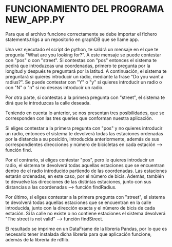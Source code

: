 # FUNCIONAMIENTO DEL PROGRAMA NEW_APP.PY

Para que el archivo funcione correctamente se debe importar el fichero statements.trigs a un repositorio en graphDB que se llame app.

Una vez ejecutado el script de python, te saldrá un mensaje en el que te pregunta "What are you looking for?". A este mensaje se puede contestar con "pos" o con "street". Si contestas con "pos" entonces el sistema te pedirá que introduzcas una coordenadas, primero te pregunta por la longitud y después te preguntará por la latitud. A continuación, el sistema te preguntará si quieres introducir un radio, mediante la frase "Do you want a radius?". Se puede contestar con "Y" o "y" si quieres introducir un radio o con "N" o "n" si no deseas introducir un radio.

Por otra parte, si contestas a la primera pregunta con "street", el sistema te dirá que le introduzcas la calle deseada.

Teniendo en cuenta lo anterior, se nos presentan tres posibilidades, que se corresponden con las tres queries que conforman nuestra aplicación.

Si eliges contestar a la primera pregunta con "pos" y no quieres introducir un radio, entonces el sistema te devolverá todas las estaciones ordenadas por la distancia a su posición, introducida anteriormente, además de sus correspondientes direcciones y número de bicicletas en cada estación --> función find.

Por el contrario, si eliges contestar "pos", pero le quieres introducir un radio, el sistema te devolverá todas aquellas estaciones que se encuentran dentro de el radio introducido partiendo de las coordenadas. Las estaciones estarán ordenadas, en este caso, por el número de bicis. Además, también te devuelve las direcciones de las distintas estaciones, junto con sus distancias a las coordenadas --> función findRadius.

Por último, si eliges contestar a la primera pregunta con "street", el sistema te devolverá todas aquellas estaciones que se encuentran en la calle introducida, junto con la dirección exacta y el número de bicis de cada estación. Si la calle no existe o no contiene estaciones el sistema devolverá "The street is not valid" --> función findStreet.

El resultado se imprime en un DataFrame de la librería Pandas, por lo que es necesario tener instalada dicha librería para que aplicación funcione, además de la librería de rdflib.
